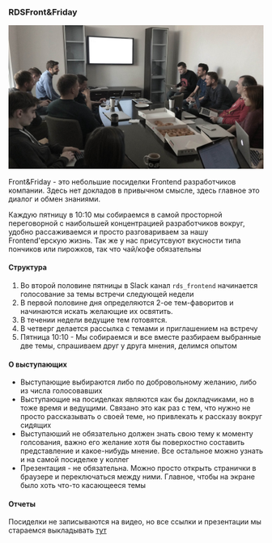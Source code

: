 ### RDSFront&Friday

![RDSFront&Friday Logo](/_images/friday_logo.jpg)

Front&Friday - это небольшие посиделки Frontend разработчиков компании. Здесь нет докладов в привычном смысле, здесь главное это диалог и обмен знаниями.

Каждую пятницу в 10:10 мы собираемся в самой просторной переговорной с наибольшей концентрацией разработчиков вокруг, удобно рассаживаемся и просто разговариваем за нашу Frontend'ерскую жизнь. Так же у нас присутсвуют вкусности типа пончиков или пирожков, так что чай/кофе обязательны

#### Структура
1. Во второй половине пятницы в Slack канал `rds_frontend` начинается голосование за темы встречи следующей недели
2. В первой половине дня определяются 2-ое тем-фаворитов и начинаются искать желающие их освятить. 
3. В течении недели ведущие тем готовятся.
4. В четверг делается рассылка с темами и приглашением на встречу
5. Пятница 10:10 -  Мы собираемся и все вместе разбираем выбранные две темы, спрашиваем друг у друга мнения, делимся опытом

#### О выступающих
- Выступающие выбираются либо по добровольному желанию, либо из числа голосовавших
- Выступающие на посиделках являются как бы докладчиками, но в тоже время и ведущими. Связано это как раз с тем, что нужно не просто рассказывать о своей теме, но привлекать к рассказу вокруг сидящих
- Выступаюший не обязательно должен знать свою тему к моменту голсования, важно его желание хотя бы поверхостно составить представление и какое-нибудь мнение. Все остальное можно узнать и на самой посиделке у коллег
- Презентация - не обязательна. Можно просто открыть странички в браузере и переключаться между ними. Главное, чтобы на экране было хоть что-то касающееся темы

#### Отчеты
Посиделки не записываются на видео, но все ссылки и презентации мы стараемся выкладывать [тут](/RDSFront&Friday/archive)
